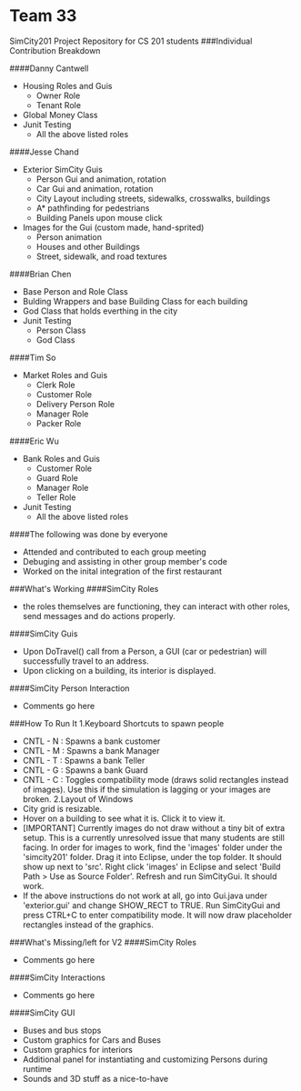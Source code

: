 
Team 33
======
SimCity201 Project Repository for CS 201 students
###Individual Contribution Breakdown

####Danny Cantwell
+ Housing Roles and Guis
  * Owner Role
  * Tenant Role
+ Global Money Class
+ Junit Testing
  * All the above listed roles

####Jesse Chand
+ Exterior SimCity Guis
  * Person Gui and animation, rotation
  * Car Gui and animation, rotation
  * City Layout including streets, sidewalks, crosswalks, buildings
  * A* pathfinding for pedestrians
  * Building Panels upon mouse click
+ Images for the Gui (custom made, hand-sprited)
  * Person animation
  * Houses and other Buildings
  * Street, sidewalk, and road textures

####Brian Chen
+ Base Person and Role Class
+ Bulding Wrappers and base Building Class for each building
+ God Class that holds everthing in the city
+ Junit Testing
  * Person Class
  * God Class

####Tim So
+ Market Roles and Guis
  * Clerk Role
  * Customer Role
  * Delivery Person Role
  * Manager Role
  * Packer Role

####Eric Wu
+ Bank Roles and Guis
  * Customer Role
  * Guard Role
  * Manager Role
  * Teller Role
+ Junit Testing
  * All the above listed roles

####The following was done by everyone
+ Attended and contributed to each group meeting
+ Debuging and assisting in other group member's code
+ Worked on the inital integration of the first restaurant

###What's Working
####SimCity Roles
+ the roles themselves are functioning, they can interact with other roles, send messages and do actions properly.

####SimCity Guis
+ Upon DoTravel() call from a Person, a GUI (car or pedestrian) will successfully travel to an address.
+ Upon clicking on a building, its interior is displayed.

####SimCity Person Interaction
+ Comments go here

###How To Run It
1.Keyboard Shortcuts to spawn people
  * CNTL - N : Spawns a bank customer
  * CNTL - M : Spawns a bank Manager
  * CNTL - T : Spawns a bank Teller
  * CNTL - G : Spawns a bank Guard
  * CNTL - C : Toggles compatibility mode (draws solid rectangles instead of images). Use this if the simulation is lagging or your images are broken.
2.Layout of Windows
  * City grid is resizable. 
  * Hover on a building to see what it is. Click it to view it.
  * [IMPORTANT] Currently images do not draw without a tiny bit of extra setup. This is a currently unresolved issue that many students are still facing. In order for images to work, find the 'images' folder under the 'simcity201' folder. Drag it into Eclipse, under the top folder. It should show up next to 'src'. Right click 'images' in Eclipse and select 'Build Path > Use as Source Folder'. Refresh and run SimCityGui. It should work.
  * If the above instructions do not work at all, go into Gui.java under 'exterior.gui' and change SHOW_RECT to TRUE. Run SimCityGui and press CTRL+C to enter compatibility mode. It will now draw placeholder rectangles instead of the graphics. 

###What's Missing/left for V2
####SimCity Roles
+ Comments go here

####SimCity Interactions
+ Comments go here

####SimCity GUI
+ Buses and bus stops
+ Custom graphics for Cars and Buses
+ Custom graphics for interiors
+ Additional panel for instantiating and customizing Persons during runtime
+ Sounds and 3D stuff as a nice-to-have